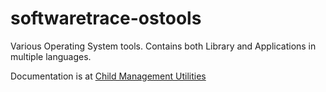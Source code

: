 # softwaretrace-ostools
Various Operating System tools. Contains both Library and Applications in multiple languages.

Documentation is at [Child Management Utilities](doc/childmgt_c/html)
